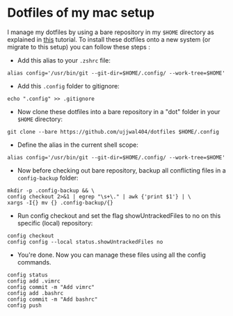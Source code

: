 # Dotfiles of my mac setup

I manage my dotfiles by using a bare repository in my `$HOME` directory as explained in [this](https://www.atlassian.com/git/tutorials/dotfiles) tutorial.
To install these dotfiles onto a new system (or migrate to this setup) you can follow these steps :

* Add this alias to your `.zshrc` file:
```
alias config='/usr/bin/git --git-dir=$HOME/.config/ --work-tree=$HOME'
```
* Add this `.config` folder to gitignore:
```
echo ".config" >> .gitignore
```
* Now clone these dotfiles into a bare repository in a "dot" folder in your `$HOME` directory:
```
git clone --bare https://github.com/ujjwal404/dotfiles $HOME/.config
```
* Define the alias in the current shell scope:
```
alias config='/usr/bin/git --git-dir=$HOME/.config/ --work-tree=$HOME'
```
* Now before checking out bare repository, backup all conflicting files in a `config-backup` folder:
```
mkdir -p .config-backup && \
config checkout 2>&1 | egrep "\s+\." | awk {'print $1'} | \
xargs -I{} mv {} .config-backup/{}
```
* Run config checkout and set the flag showUntrackedFiles to no on this specific (local) repository:
```
config checkout
config config --local status.showUntrackedFiles no
```
* You're done. Now you can manage these files using all the config commands.
```
config status
config add .vimrc
config commit -m "Add vimrc"
config add .bashrc
config commit -m "Add bashrc"
config push
```

